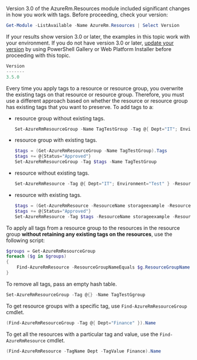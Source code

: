 Version 3.0 of the AzureRm.Resources module included significant changes in how you work with tags. Before proceeding, check your version:

```powershell
Get-Module -ListAvailable -Name AzureRm.Resources | Select Version
```

If your results show version 3.0 or later, the examples in this topic work with your environment. If you do not have version 3.0 or later, [update your version](/powershell/azureps-cmdlets-docs/) by using PowerShell Gallery or Web Platform Installer before proceeding with this topic.

```powershell
Version
-------
3.5.0
```

Every time you apply tags to a resource or resource group, you overwrite the existing tags on that resource or resource group. Therefore, you must use a different approach based on whether the resource or resource group has existing tags that you want to preserve. To add tags to a:

* resource group without existing tags.

  ```powershell
  Set-AzureRmResourceGroup -Name TagTestGroup -Tag @{ Dept="IT"; Environment="Test" }
  ```

* resource group with existing tags.

  ```powershell
  $tags = (Get-AzureRmResourceGroup -Name TagTestGroup).Tags
  $tags += @{Status="Approved"}
  Set-AzureRmResourceGroup -Tag $tags -Name TagTestGroup
  ```

* resource without existing tags.

  ```powershell
  Set-AzureRmResource -Tag @{ Dept="IT"; Environment="Test" } -ResourceName storageexample -ResourceGroupName TagTestGroup -ResourceType Microsoft.Storage/storageAccounts
  ```

* resource with existing tags.

  ```powershell
  $tags = (Get-AzureRmResource -ResourceName storageexample -ResourceGroupName TagTestGroup).Tags
  $tags += @{Status="Approved"}
  Set-AzureRmResource -Tag $tags -ResourceName storageexample -ResourceGroupName TagTestGroup -ResourceType Microsoft.Storage/storageAccounts
  ```

To apply all tags from a resource group to the resources in the resource group **without retaining any existing tags on the resources**, use the following script:

```powershell
$groups = Get-AzureRmResourceGroup
foreach ($g in $groups) 
{
    Find-AzureRmResource -ResourceGroupNameEquals $g.ResourceGroupName | ForEach-Object {Set-AzureRmResource -ResourceId $_.ResourceId -Tag $g.Tags -Force } 
}
```

To remove all tags, pass an empty hash table.

```powershell
Set-AzureRmResourceGroup -Tag @{} -Name TagTestGgroup
```

To get resource groups with a specific tag, use `Find-AzureRmResourceGroup` cmdlet.

```powershell
(Find-AzureRmResourceGroup -Tag @{ Dept="Finance" }).Name 
```

To get all the resources with a particular tag and value, use the `Find-AzureRmResource` cmdlet.

```powershell
(Find-AzureRmResource -TagName Dept -TagValue Finance).Name
```

